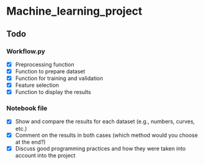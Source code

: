 # Machine_learning_project


## Todo

### Workflow.py
- [x] Preprocessing function
- [x] Function to prepare dataset
- [x] Function for training and validation 
- [x] Feature selection
- [x] Function to display the results

### Notebook file
- [x]  Show and compare the results for each dataset (e.g.,
numbers, curves, etc.)
- [x] Comment on the results in both cases (which method would
you choose at the end?)
- [x] Discuss good programming practices and how they were taken
into account into the project
